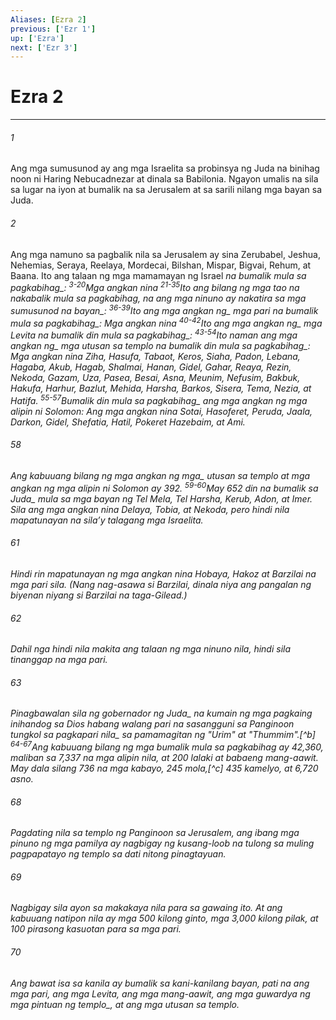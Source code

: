 ```yaml
---
Aliases: [Ezra 2]
previous: ['Ezr 1']
up: ['Ezra']
next: ['Ezr 3']
---
```

# Ezra 2

***






















###### 1 










Ang mga sumusunod ay ang mga Israelita sa probinsya ng Juda na binihag noon ni Haring Nebucadnezar at dinala sa Babilonia. Ngayon umalis na sila sa lugar na iyon at bumalik na sa Jerusalem at sa sarili nilang mga bayan sa Juda. 





















###### 2 










Ang mga namuno sa pagbalik nila sa Jerusalem ay sina Zerubabel, Jeshua, Nehemias, Seraya, Reelaya, Mordecai, Bilshan, Mispar, Bigvai, Rehum, at Baana. Ito ang talaan ng mga mamamayan ng Israel <i class="trans-change">na bumalik mula sa pagkabihag_: <sup class="versenum">3-20</sup>Mga angkan nina <sup class="versenum">21-35</sup><i class="trans-change">Ito ang bilang ng mga tao na nakabalik mula sa pagkabihag, na ang mga ninuno ay nakatira sa mga sumusunod na bayan_: <sup class="versenum">36-39</sup><i class="trans-change">Ito ang mga angkan ng_ mga pari <i class="trans-change">na bumalik mula sa pagkabihag_: Mga angkan nina <sup class="versenum">40-42</sup><i class="trans-change">Ito ang mga angkan ng_ mga Levita <i class="trans-change">na bumalik din mula sa pagkabihag_: <sup class="versenum">43-54</sup><i class="trans-change">Ito naman ang mga angkan ng_ mga utusan sa templo <i class="trans-change">na bumalik din mula sa pagkabihag_: Mga angkan nina Ziha, Hasufa, Tabaot, Keros, Siaha, Padon, Lebana, Hagaba, Akub, Hagab, Shalmai, Hanan, Gidel, Gahar, Reaya, Rezin, Nekoda, Gazam, Uza, Pasea, Besai, Asna, Meunim, Nefusim, Bakbuk, Hakufa, Harhur, Bazlut, Mehida, Harsha, Barkos, Sisera, Tema, Nezia, at Hatifa. <sup class="versenum">55-57</sup><i class="trans-change">Bumalik din mula sa pagkabihag_ ang mga angkan ng mga alipin ni Solomon: Ang mga angkan nina Sotai, Hasoferet, Peruda, Jaala, Darkon, Gidel, Shefatia, Hatil, Pokeret Hazebaim, at Ami. 





















###### 58 










Ang kabuuang bilang ng mga <i class="trans-change">angkan ng mga_ utusan sa templo at mga angkan ng mga alipin ni Solomon ay 392. <sup class="versenum">59-60</sup>May 652 din na bumalik <i class="trans-change">sa Juda_ mula sa mga bayan ng Tel Mela, Tel Harsha, Kerub, Adon, at Imer. Sila ang mga angkan nina Delaya, Tobia, at Nekoda, pero hindi nila mapatunayan na silaʼy talagang mga Israelita. 





















###### 61 










Hindi rin mapatunayan ng mga angkan nina Hobaya, Hakoz at Barzilai na mga pari sila. (Nang nag-asawa si Barzilai, dinala niya ang pangalan ng biyenan niyang si Barzilai na taga-Gilead.) 





















###### 62 










Dahil nga hindi nila makita ang talaan ng mga ninuno nila, hindi sila tinanggap na mga pari. 





















###### 63 










Pinagbawalan sila ng gobernador <i class="trans-change">ng Juda_ na kumain ng mga pagkaing inihandog sa Dios habang walang pari na sasangguni <i class="trans-change">sa Panginoon tungkol sa pagkapari nila_ sa pamamagitan ng "Urim" at "Thummim".[^b] <sup class="versenum">64-67</sup>Ang kabuuang bilang ng mga bumalik mula sa pagkabihag ay 42,360, maliban sa 7,337 na mga alipin nila, at 200 lalaki at babaeng mang-aawit. May dala silang 736 na mga kabayo, 245 mola,[^c] 435 kamelyo, at 6,720 asno. 





















###### 68 










Pagdating nila sa templo ng Panginoon sa Jerusalem, ang ibang mga pinuno ng mga pamilya ay nagbigay ng kusang-loob na tulong sa muling pagpapatayo ng templo sa dati nitong pinagtayuan. 





















###### 69 










Nagbigay sila ayon sa makakaya nila para sa gawaing ito. At ang kabuuang natipon nila ay mga 500 kilong ginto, mga 3,000 kilong pilak, at 100 pirasong kasuotan para sa mga pari. 





















###### 70 










Ang bawat isa sa kanila ay bumalik sa kani-kanilang bayan, pati na ang mga pari, ang mga Levita, ang mga mang-aawit, ang mga guwardya ng mga pintuan <i class="trans-change">ng templo_, at ang mga utusan sa templo.
